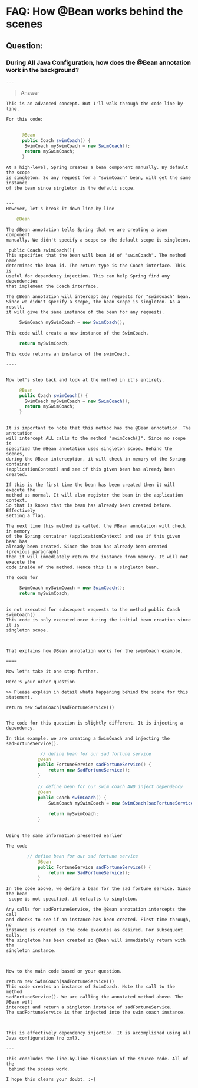 	
#	 FAQ: How @Bean works behind the scenes
	
##	 Question:
	
###	 During All Java Configuration, how does the @Bean annotation work in the background?
	
	---
	
>	 Answer
	
	This is an advanced concept. But I'll walk through the code line-by-line.
	
	For this code:
	
```java
	
	  @Bean 
	  public Coach swimCoach() {   
	   SwimCoach mySwimCoach = new SwimCoach();   
	   return mySwimCoach; 
	  }
```
	  
	  
	At a high-level, Spring creates a bean component manually. By default the scope 
	is singleton. So any request for a "swimCoach" bean, will get the same instance 
	of the bean since singleton is the default scope.
	
	
	---
	However, let's break it down line-by-line
	
	
```java
	@Bean 
```
	
	The @Bean annotation tells Spring that we are creating a bean component 
	manually. We didn't specify a scope so the default scope is singleton.
	
	 public Coach swimCoach(){
	This specifies that the bean will bean id of "swimCoach". The method name 
	determines the bean id. The return type is the Coach interface. This is 
	useful for dependency injection. This can help Spring find any dependencies 
	that implement the Coach interface.
	
	The @Bean annotation will intercept any requests for "swimCoach" bean. 
	Since we didn't specify a scope, the bean scope is singleton. As a result, 
	it will give the same instance of the bean for any requests.
	
```java
	 SwimCoach mySwimCoach = new SwimCoach();
```
	 
	This code will create a new instance of the SwimCoach.
```java
	 return mySwimCoach;
```
	
	This code returns an instance of the swimCoach.
	
	----
	
	
	Now let's step back and look at the method in it's entirety.
	
```java	
	 @Bean 
	 public Coach swimCoach() {   
	   SwimCoach mySwimCoach = new SwimCoach();   
	   return mySwimCoach; 
	 }
	
```	
	It is important to note that this method has the @Bean annotation. The annotation 
	will intercept ALL calls to the method "swimCoach()". Since no scope is 
	specified the @Bean annotation uses singleton scope. Behind the scenes, 
	during the @Bean interception, it will check in memory of the Spring container 
	(applicationContext) and see if this given bean has already been created.
	
	If this is the first time the bean has been created then it will execute the 
	method as normal. It will also register the bean in the application context. 
	So that is knows that the bean has already been created before. Effectively 
	setting a flag.
	
	The next time this method is called, the @Bean annotation will check in memory 
	of the Spring container (applicationContext) and see if this given bean has 
	already been created. Since the bean has already been created (previous paragraph) 
	then it will immediately return the instance from memory. It will not execute the 
	code inside of the method. Hence this is a singleton bean.
	
	The code for
	
```java	
	 SwimCoach mySwimCoach = new SwimCoach(); 
	 return mySwimCoach;
	 
```	
	is not executed for subsequent requests to the method public Coach swimCoach() . 
	This code is only executed once during the initial bean creation since it is 
	singleton scope.
	
	
	
	That explains how @Bean annotation works for the swimCoach example.
	
	====
	
	Now let's take it one step further.
	
	Here's your other question
	
	>> Please explain in detail whats happening behind the scene for this statement.
	
	return new SwimCoach(sadFortuneService())
	
	
	The code for this question is slightly different. It is injecting a dependency.
	
	In this example, we are creating a SwimCoach and injecting the sadFortuneService().
	
```java	
	         // define bean for our sad fortune service
	        @Bean
	        public FortuneService sadFortuneService() {
	            return new SadFortuneService();
	        }
	        
	        // define bean for our swim coach AND inject dependency
	        @Bean
	        public Coach swimCoach() {
	            SwimCoach mySwimCoach = new SwimCoach(sadFortuneService());
	            
	            return mySwimCoach;
	        }
	
```	
	Using the same information presented earlier
	
	The code
```java	        
		// define bean for our sad fortune service
	        @Bean
	        public FortuneService sadFortuneService() {
	            return new SadFortuneService();
	        }
```	
	In the code above, we define a bean for the sad fortune service. Since the bean
	 scope is not specified, it defaults to singleton.
	
	Any calls for sadFortuneService, the @Bean annotation intercepts the call 
	and checks to see if an instance has been created. First time through, no 
	instance is created so the code executes as desired. For subsequent calls, 
	the singleton has been created so @Bean will immediately return with the 
	singleton instance.
	
	
	
	Now to the main code based on your question.
	
	return new SwimCoach(sadFortuneService())
	This code creates an instance of SwimCoach. Note the call to the method 
	sadFortuneService(). We are calling the annotated method above. The @Bean will 
	intercept and return a singleton instance of sadFortuneService. 
	The sadFortuneService is then injected into the swim coach instance.
	
	
	
	This is effectively dependency injection. It is accomplished using all 
	Java configuration (no xml).
	
	---
	
	This concludes the line-by-line discussion of the source code. All of the
	 behind the scenes work.
	
	I hope this clears your doubt. :-)
	
